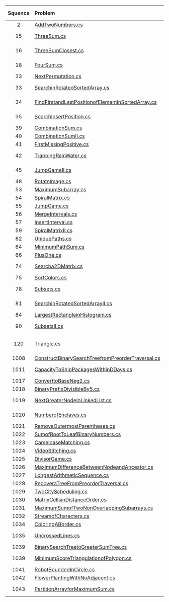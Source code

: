 | Squence | Problem       | Level  | Language  | Tags | Video Tutorial|
|:-------:|:--------------|:------:|:---------:|:----:|:-------------:|
|2|[AddTwoNumbers.cs](https://github.com/dftty/LeetCode/blob/master/Assets/Second/AddTwoNumbers.cs)|Medium|C#|[LinkedList]||
|15|[ThreeSum.cs](https://github.com/dftty/LeetCode/blob/master/Assets/Second/ThreeSum.cs)|Medium|C#|[Array Two Pointers]||
|16|[ThreeSumClosest.cs](https://github.com/dftty/LeetCode/blob/master/Assets/Second/ThreeSumClosest.cs)|Medium|C#|[Array Two Pointers]||
|18|[FourSum.cs](https://github.com/dftty/LeetCode/blob/master/Assets/Second/FourSum.cs)|Medium|C#|[Array Two Pointers]||
|33|[NextPermutation.cs](https://github.com/dftty/LeetCode/blob/master/Assets/Second/NextPermutation.cs)|Medium|C#|[Array]||
|33|[SearchinRotatedSortedArray.cs](https://github.com/dftty/LeetCode/blob/master/Assets/Second/SearchinRotatedSortedArray.cs)|Medium|C#|[Array Binary Search]||
|34|[FindFirstandLastPositionofElementinSortedArray.cs](https://github.com/dftty/LeetCode/blob/master/Assets/Second/FindFirstandLastPositionofElementinSortedArray.cs)|Medium|C#|[Array Binary Search]||
|35|[SearchInsertPosition.cs](https://github.com/dftty/LeetCode/blob/master/Assets/Second/SearchInsertPosition.cs)|Easy|C#|[Binary Search]||
|39|[CombinationSum.cs](https://github.com/dftty/LeetCode/blob/master/Assets/Second/CombinationSum.cs)|Medium|C#|[BackTracking]||
|40|[CombinationSumII.cs](https://github.com/dftty/LeetCode/blob/master/Assets/Second/CombinationSumII.cs)|Medium|C#|[BackTracking]||
|41|[FirstMissingPositive.cs](https://github.com/dftty/LeetCode/blob/master/Assets/Second/FirstMissingPositive.cs)|Hard|C#|[Array]||
|42|[TrappingRainWater.cs](https://github.com/dftty/LeetCode/blob/master/Assets/Second/TrappingRainWater.cs)|Hard|C#|[Array Two Pointer Stack]||
|45|[JumpGameII.cs](https://github.com/dftty/LeetCode/blob/master/Assets/Second/JumpGameII.cs)|Hard|C#|[Array Greddy BFS]||
|48|[RotateImage.cs](https://github.com/dftty/LeetCode/blob/master/Assets/Second/RotateImage.cs)|Medium|C#|[Array]||
|53|[MaximumSubarray.cs](https://github.com/dftty/LeetCode/blob/master/Assets/Second/MaximumSubarray.cs)|Easy|C#|[DP]||
|54|[SpiralMatrix.cs](https://github.com/dftty/LeetCode/blob/master/Assets/Second/SpiralMatrix.cs)|Medium|C#|[Array]||
|55|[JumpGame.cs](https://github.com/dftty/LeetCode/blob/master/Assets/Second/JumpGame.cs)|Hard|C#|[Array Greddy]||
|56|[MergeIntervals.cs](https://github.com/dftty/LeetCode/blob/master/Assets/Second/MergeIntervals.cs)|Medium|C#|[Sort]||
|57|[InsertInterval.cs](https://github.com/dftty/LeetCode/blob/master/Assets/Second/InsertInterval.cs)|Hard|C#|[Array Sort]||
|59|[SpiralMatrixII.cs](https://github.com/dftty/LeetCode/blob/master/Assets/Second/SpiralMatrixII.cs)|Medium|C#|[Array]||
|62|[UniquePaths.cs](https://github.com/dftty/LeetCode/blob/master/Assets/Second/UniquePaths.cs)|Medium|C#|[DP]||
|64|[MinimumPathSum.cs](https://github.com/dftty/LeetCode/blob/master/Assets/Second/MinimumPathSum.cs)|Medium|C#|[DP]||
|66|[PlusOne.cs](https://github.com/dftty/LeetCode/blob/master/Assets/Second/PlusOne.cs)|Easy|C#|[Array]||
|74|[Searcha2DMatrix.cs](https://github.com/dftty/LeetCode/blob/master/Assets/Second/Searcha2DMatrix.cs)|Medium|C#|[Array Binary Search]||
|75|[SortColors.cs](https://github.com/dftty/LeetCode/blob/master/Assets/Second/SortColors.cs)|Medium|C#|[Array]||
|78|[Subsets.cs](https://github.com/dftty/LeetCode/blob/master/Assets/Second/Subsets.cs)|Medium|C#|[Array BackTracking]||
|81|[SearchinRotatedSortedArrayII.cs](https://github.com/dftty/LeetCode/blob/master/Assets/Second/SearchinRotatedSortedArrayII.cs)|Hard|C#|[Array Binary Search]||
|84|[LargestRectangleinHistogram.cs](https://github.com/dftty/LeetCode/blob/master/Assets/Second/LargestRectangleinHistogram.cs)|Hard|C#|[Array Stack]||
|90|[SubsetsII.cs](https://github.com/dftty/LeetCode/blob/master/Assets/Second/SubsetsII.cs)|Medium|C#|[Array Backtacking]||
|120|[Triangle.cs](https://github.com/dftty/LeetCode/blob/master/Assets/Second/Triangle.cs)|Medium|C#|[Array Dynamic Programming]||
|1008|[ConstructBinarySearchTreefromPreorderTraversal.cs](https://github.com/dftty/LeetCode/blob/master/Assets/Second/ConstructBinarySearchTreefromPreorderTraversal.cs)|Medium|C#|[Tree]||
|1011|[CapacityToShipPackagesWithinDDays.cs](https://github.com/dftty/LeetCode/blob/master/Assets/Second/CapacityToShipPackagesWithinDDays.cs)|Medium|C#|[Array Binary Search]||
|1017|[ConverttoBaseNeg2.cs](https://github.com/dftty/LeetCode/blob/master/Assets/Second/ConverttoBaseNeg2.cs)|Medium|C#|[Math]||
|1018|[BinaryPrefixDivisibleBy5.cs](https://github.com/dftty/LeetCode/blob/master/Assets/Second/BinaryPrefixDivisibleBy5.cs)|Easy|C#|[Array]||
|1019|[NextGreaterNodeInLinkedList.cs](https://github.com/dftty/LeetCode/blob/master/Assets/Second/NextGreaterNodeInLinkedList.cs)|Medium|C#|[LinkedList Stack]||
|1020|[NumberofEnclaves.cs](https://github.com/dftty/LeetCode/blob/master/Assets/Second/NumberofEnclaves.cs)|Medium|C#|[Depth First Search]||
|1021|[RemoveOutermostParentheses.cs](https://github.com/dftty/LeetCode/blob/master/Assets/Second/RemoveOutermostParentheses.cs)|Easy|C#|[Stack]||
|1022|[SumofRootToLeafBinaryNumbers.cs](https://github.com/dftty/LeetCode/blob/master/Assets/Second/SumofRootToLeafBinaryNumbers.cs)|Easy|C#|[Tree]||
|1023|[CamelcaseMatching.cs](https://github.com/dftty/LeetCode/blob/master/Assets/Second/CamelcaseMatching.cs)|Medium|C#|[String]||
|1024|[VideoStitching.cs](https://github.com/dftty/LeetCode/blob/master/Assets/Second/VideoStitching.cs)|Medium|C#|[DP Greddy]||
|1025|[DivisorGame.cs](https://github.com/dftty/LeetCode/blob/master/Assets/Second/DivisorGame.cs)|Easy|C#|[DP]||
|1026|[MaximumDifferenceBetweenNodeandAncestor.cs](https://github.com/dftty/LeetCode/blob/master/Assets/Second/MaximumDifferenceBetweenNodeandAncestor.cs)|Medium|C#|[DFS]||
|1027|[LongestArithmeticSequence.cs](https://github.com/dftty/LeetCode/blob/master/Assets/Second/LongestArithmeticSequence.cs)|Medium|C#|[DP]||
|1028|[RecoveraTreeFromPreorderTraversal.cs](https://github.com/dftty/LeetCode/blob/master/Assets/Second/RecoveraTreeFromPreorderTraversal.cs)|Hard|C#|[Tree Stack]||
|1029|[TwoCityScheduling.cs](https://github.com/dftty/LeetCode/blob/master/Assets/Second/TwoCityScheduling.cs)|Easy|C#|[Greddy]||
|1030|[MatrixCellsinDistanceOrder.cs](https://github.com/dftty/LeetCode/blob/master/Assets/Second/MatrixCellsinDistanceOrder.cs)|Easy|C#|[Sort]||
|1031|[MaximumSumofTwoNonOverlappingSubarrays.cs](https://github.com/dftty/LeetCode/blob/master/Assets/Second/MaximumSumofTwoNonOverlappingSubarrays.cs)|Mediun|C#|[Array]||
|1032|[StreamofCharacters.cs](https://github.com/dftty/LeetCode/blob/master/Assets/Second/StreamofCharacters.cs)|Hard|C#|[Trie]||
|1034|[ColoringABorder.cs](https://github.com/dftty/LeetCode/blob/master/Assets/Second/ColoringABorder.cs)|Medium|C#|[DFS]||
|1035|[UncrossedLines.cs](https://github.com/dftty/LeetCode/blob/master/Assets/Second/UncrossedLines.cs)|Medium|C#|[Dynamic Programming]||
|1039|[BinarySearchTreetoGreaterSumTree.cs](https://github.com/dftty/LeetCode/blob/master/Assets/Second/BinarySearchTreetoGreaterSumTree.cs)|Medium|C#|[Tree]||
|1039|[MinimumScoreTriangulationofPolygon.cs](https://github.com/dftty/LeetCode/blob/master/Assets/Second/MinimumScoreTriangulationofPolygon.cs)|Medium|C#|[Dynamic Programming]||
|1041|[RobotBoundedInCircle.cs](https://github.com/dftty/LeetCode/blob/master/Assets/Second/RobotBoundedInCircle.cs)|Easy|C#|[Math]||
|1042|[FlowerPlantingWithNoAdjacent.cs](https://github.com/dftty/LeetCode/blob/master/Assets/Second/FlowerPlantingWithNoAdjacent.cs)|Easy|C#|[Greddy]||
|1043|[PartitionArrayforMaximumSum.cs](https://github.com/dftty/LeetCode/blob/master/Assets/Second/PartitionArrayforMaximumSum.cs)|Medium|C#|[Dynamic Programming]||

